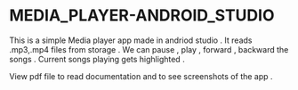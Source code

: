 # MEDIA_PLAYER-ANDROID_STUDIO

This is a simple Media player app made in andriod studio . It reads .mp3,.mp4 files from storage . We can pause , play , forward , backward the songs . Current songs playing gets highlighted .

View pdf file to read documentation and to see screenshots of the app .
